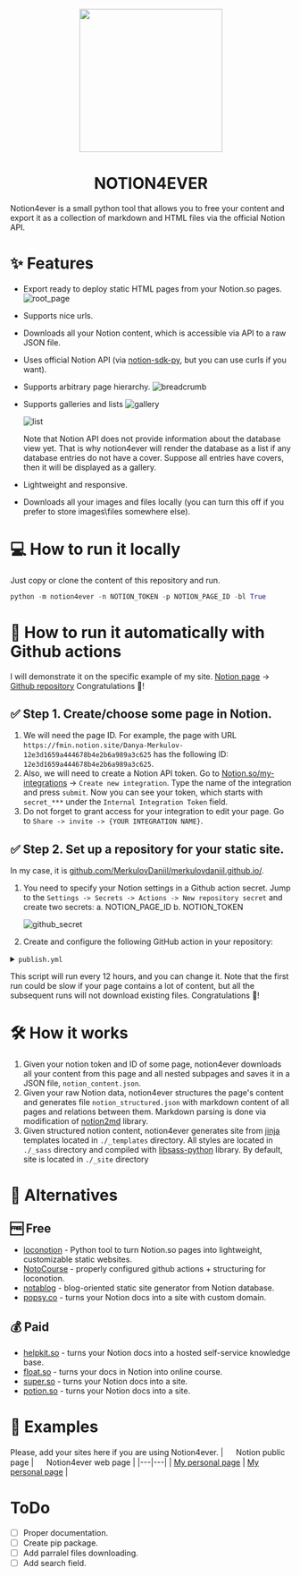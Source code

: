 <div align="center">
  <br>
  <img src="https://raw.githubusercontent.com/MerkulovDaniil/notion4ever/assets/cb.svg" width="256" alt="">
  <h1>NOTION4EVER</h1>
</div>

Notion4ever is a small python tool that allows you to free your content and export it as a collection of markdown and HTML files via the official Notion API.

# ✨ Features
* Export ready to deploy static HTML pages from your Notion.so pages.
    ![root_page](https://raw.githubusercontent.com/MerkulovDaniil/notion4ever/assets/root_page.png)
* Supports nice urls.
* Downloads all your Notion content, which is accessible via API to a raw JSON file. 
* Uses official Notion API (via [notion-sdk-py](https://github.com/ramnes/notion-sdk-py), but you can use curls if you want).
* Supports arbitrary page hierarchy.
    ![breadcrumb](https://raw.githubusercontent.com/MerkulovDaniil/notion4ever/assets/breadcrumb.png)
*  Supports galleries and lists
    ![gallery](https://raw.githubusercontent.com/MerkulovDaniil/notion4ever/assets/gallery.png)

    ![list](https://raw.githubusercontent.com/MerkulovDaniil/notion4ever/assets/list.png)

    Note that Notion API does not provide information about the database view yet. That is why notion4ever will render the database as a list if any database entries do not have a cover. Suppose all entries have covers, then it will be displayed as a gallery.
* Lightweight and responsive.
* Downloads all your images and files locally (you can turn this off if you prefer to store images\files somewhere else).

# 💻 How to run it locally
Just copy or clone the content of this repository and run.

```python
python -m notion4ever -n NOTION_TOKEN -p NOTION_PAGE_ID -bl True
``` 
# 🤖 How to run it automatically with Github actions
I will demonstrate it on the specific example of my site.
[Notion page](https://fmin.notion.site/Danya-Merkulov-12e3d1659a444678b4e2b6a989a3c625) -> [Github repository](https://github.com/MerkulovDaniil/merkulovdaniil.github.io/)
Congratulations 🤗!
## ✅ Step 1. Create/choose some page in Notion.
1. We will need the page ID. For example, the page with URL
`https://fmin.notion.site/Danya-Merkulov-12e3d1659a444678b4e2b6a989a3c625` has the following ID: `12e3d1659a444678b4e2b6a989a3c625`.
1. Also, we will need to create a Notion API token. Go to [Notion.so/my-integrations](https://www.notion.so/my-integrations) -> `Create new integration`. Type the name of the integration and press `submit`. Now you can see your token, which starts with `secret_***` under the `Internal Integration Token` field.
1. Do not forget to grant access for your integration to edit your page. Go to `Share -> invite -> {YOUR INTEGRATION NAME}`.

## ✅ Step 2. Set up a repository for your static site.
In my case, it is [github.com/MerkulovDaniil/merkulovdaniil.github.io/](https://github.com/MerkulovDaniil/merkulovdaniil.github.io/). 
1. You need to specify your Notion settings in a Github action secret. Jump to the `Settings -> Secrets -> Actions -> New repository secret` and create two secrets:
    a. NOTION_PAGE_ID
    b. NOTION_TOKEN

    ![github_secret](https://raw.githubusercontent.com/MerkulovDaniil/notion4ever/assets/github_secret.png)

1. Create and configure the following GitHub action in your repository:

<details> <summary><code>publish.yml</code></summary>        

```yaml
name: Deploy from Notion to Pages

# on: [workflow_dispatch]
on:
  schedule:
    - cron: "0 */12 * * *" 
    
jobs:
  download_old-generate-push:
    runs-on: ubuntu-latest
    
    steps:
        # Download packages
      - name: Submodule Update
        run: |
          wget https://dl.google.com/linux/direct/google-chrome-stable_current_amd64.deb
          sudo apt install ./google-chrome-stable_current_amd64.deb
          sudo apt-get update
          
      - name: Set up Python
        uses: actions/setup-python@v2
        with:
          python-version: 3.10.0
          
      - name: Download notion4ever
        uses: actions/checkout@v2
        with:
          repository: 'MerkulovDaniil/notion4ever'
          
      - name: Install packages
        run: pip install -r requirements.txt
        
      - name: Download current version of the site
        uses: actions/checkout@v2
        with:
          # HERE, YOU NEED TO PLACE YOUR REPOSITORY
          repository: 'MerkulovDaniil/merkulovdaniil.github.io'
          # TARGET BRANCH
          ref: main
          # THE FOLDER, WHERE NOTION4EVER EXPORTS YOUR CONTENT BY DEFAULT
          path: _site
          
      - name: Run notion4ever
        run: python -m notion4ever
        env:
            # HERE YOU NEED TO PLACE URL OF THE ROOT PAGE. PROBABLY IT IS "https://<username>.github.io"
            SITE_URL: "https://merkulov.top"
            NOTION_TOKEN: ${{secrets.NOTION_TOKEN}}
            NOTION_PAGE_ID: ${{secrets.NOTION_PAGE_ID}}
      
      - name: Deploy to Pages
        uses: JamesIves/github-pages-deploy-action@3.7.1
        with:
          GITHUB_TOKEN: ${{ secrets.GITHUB_TOKEN }}
          BRANCH: main
          FOLDER: _site
          COMMIT_MESSAGE: 🤖 Deployed via notion4ever.
``` 
</details>

This script will run every 12 hours, and you can change it. Note that the first run could be slow if your page contains a lot of content, but all the subsequent runs will not download existing files.
Congratulations 🤗!

# 🛠 How it works
1. Given your notion token and ID of some page, notion4ever downloads all your content from this page and all nested subpages and saves it in a JSON file, `notion_content.json`.
1. Given your raw Notion data, notion4ever structures the page's content and generates file `notion_structured.json` with markdown content of all pages and relations between them. Markdown parsing is done via modification of [notion2md](https://github.com/echo724/notion2md) library.
1. Given structured notion content, notion4ever generates site from [jinja](https://github.com/pallets/jinja/) templates located in `./_templates` directory. All styles are located in `./_sass` directory and compiled with [libsass-python](https://github.com/sass/libsass-python) library. By default, site is located in `./_site` directory

# 🌈 Alternatives
## 🆓 Free
* [loconotion](https://github.com/leoncvlt/loconotion) - Python tool to turn Notion.so pages into lightweight, customizable static websites.
* [NotoCourse](https://github.com/MerkulovDaniil/NotoCourse) - properly configured github actions + structuring for loconotion.
* [notablog](https://github.com/dragonman225/notablog) - blog-oriented static site generator from Notion database.
* [popsy.co](popsy.co) - turns your Notion docs into a site with custom domain.

## 💰 Paid
* [helpkit.so](helpkit.so) - turns your Notion docs into a hosted self-service knowledge base. 
* [float.so](float.so) - turns your docs in Notion into online course.
* [super.so](super.so) - turns your Notion docs into a site.
* [potion.so](https://potion.so/) - turns your Notion docs into a site.

# 🦄 Examples
Please, add your sites here if you are using Notion4ever.
| <img src="https://raw.githubusercontent.com/MerkulovDaniil/notion4ever/assets/notion_logo.svg" width="15" height="15"> Notion public page | <img src="https://raw.githubusercontent.com/MerkulovDaniil/notion4ever/assets/cb.svg" width="15" height="15"> Notion4ever web page  |
|---|---|
| [My personal page](https://fmin.notion.site/Danya-Merkulov-12e3d1659a444678b4e2b6a989a3c625)  |  [My personal page](https://merkulov.top) |

# ToDo
- [ ] Proper documentation.
- [ ] Create pip package.
- [ ] Add parralel files downloading.
- [ ] Add search field. 
